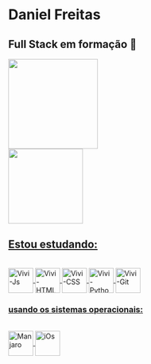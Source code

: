 # Daniel Freitas
## Full Stack em formação 🚀

 <div>
  <a href="https://github.com/danielfreitasce">
  <img height="180em" src="https://github-readme-stats.vercel.app/api?username=danielfreitasce&show_icons=true&theme=radical&include_all_commits=true&count_private=true"/>
</div>  
<div>
   <img height="150em" src="https://github-readme-stats.vercel.app/api/top-langs/?username=danielfreitasce&layout=compact&langs_count=16&theme=radical"/>
</div>

  ## Estou estudando:
  <div style="display: inline_block"><br>
  <img align="center" alt="Vivi-Js" height="50em" src="https://cdn.jsdelivr.net/gh/devicons/devicon/icons/javascript/javascript-plain.svg">
  <img align="center" alt="Vivi-HTML" height="50em" src="https://cdn.jsdelivr.net/gh/devicons/devicon/icons/html5/html5-plain-wordmark.svg">
  <img align="center" alt="Vivi-CSS" height="50em" src="https://cdn.jsdelivr.net/gh/devicons/devicon/icons/css3/css3-plain-wordmark.svg">
  <img align="center" alt="Vivi-Python" height="50em" src="https://cdn.jsdelivr.net/gh/devicons/devicon/icons/python/python-original-wordmark.svg">
  <img align="center" alt="Vivi-Git" height="50em" src="https://cdn.jsdelivr.net/gh/devicons/devicon/icons/git/git-plain-wordmark.svg">
</div>

 ### usando os sistemas operacionais:
 <div style="display: inline_block"><br>
  <img align="center" alt="Manjaro" title="Manjaro Linux" height="50em" src="https://upload.wikimedia.org/wikipedia/commons/3/3e/Manjaro-logo.svg">
  <img align="center" alt="iOs" height="50em" src="https://cdn.jsdelivr.net/gh/devicons/devicon/icons/apple/apple-original.svg"> 
</div>

